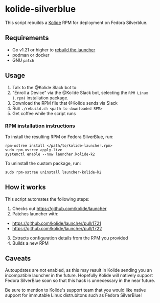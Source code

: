 # kolide-silverblue

This script rebuilds a [Kolide](https://www.kolide.com/) RPM for deployment on Fedora Silverblue.

## Requirements

- Go v1.21 or higher to [rebuild the launcher](https://github.com/kolide/launcher/blob/main/docs/launcher.md)
- podman or docker
- GNU `patch`

## Usage

1. Talk to the @Kolide Slack bot to
1. "Enroll a Device" via the @Kolide Slack bot, selecting the `RPM Linux (.rpm)` installation package.
2. Download the RPM file that @Kolide sends via Slack
2. Run `./rebuild.sh <path to downloaded RPM>`
3. Get coffee while the script runs

### RPM installation instructions

To install the resulting RPM on Fedora SilverBlue, run:

```
rpm-ostree install </path/to/kolide-launcher.rpm>
sudo rpm-ostree apply-live
systemctl enable --now launcher.kolide-k2
```

To uninstall the custom package, run:

```
sudo rpm-ostree uninstall launcher-kolide-k2
```

## How it works

This script automates the following steps:

1. Checks out https://github.com/kolide/launcher
2. Patches launcher with:
  - https://github.com/kolide/launcher/pull/1721
  - https://github.com/kolide/launcher/pull/1722
3. Extracts configuration details from the RPM you provided
4. Builds a new RPM

## Caveats

Autoupdates are not enabled, as this may result in Kolide sending you an incompatible launcher in the future. Hopefully Kolide will natively support Fedora SilverBlue soon so that this hack is unnecessary in the near future.

Be sure to mention to Kolide's support team that you would like native support for immutable Linux distrubitons such as Fedora SilverBlue!
